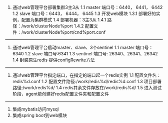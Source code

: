 1. 通过web管理平台部署集群3主3从
    1.1 master 端口号：6440， 6441， 6442
    1.2 slave 端口号：6443， 6444， 6445
    1.3 开发web模块
        1.3.1 部署好的实例，配置为集群模式
    1.4 部署机器：3主3从
        1.4.1 路径：/work/clusterNode%port
        1.4.2 配置文件：/work/clusterNode%port/cnd%port.conf
------------------------------------------------
1. 通过web管理平台启动master、slave、3个sentinel
    1.1 master 端口号：6340
    1.2 slave 端口号:6341
    1.3 sentinel 端口号: 26340、26341、26342
    1.4 封装原生redis 提供configRewrite方法
------------------------------------------------
1. 通过web管理平台指定端口，在指定的端口起一个redis实例
    1.1 配置文件名：redis%d.conf
    1.2 配置文件路径:/work/redis%d/redis%d.conf
    1.3 项目部署路径:/work/redis%d/
    1.4 redis其余文件存放在/work/redis%d/
    1.5 进入测试阶段，agent能创建好redis配置文件夹和配置文件
------------------------------------------------
1. 集成mybatis访问mysql
2. 集成spring boot到web模块
